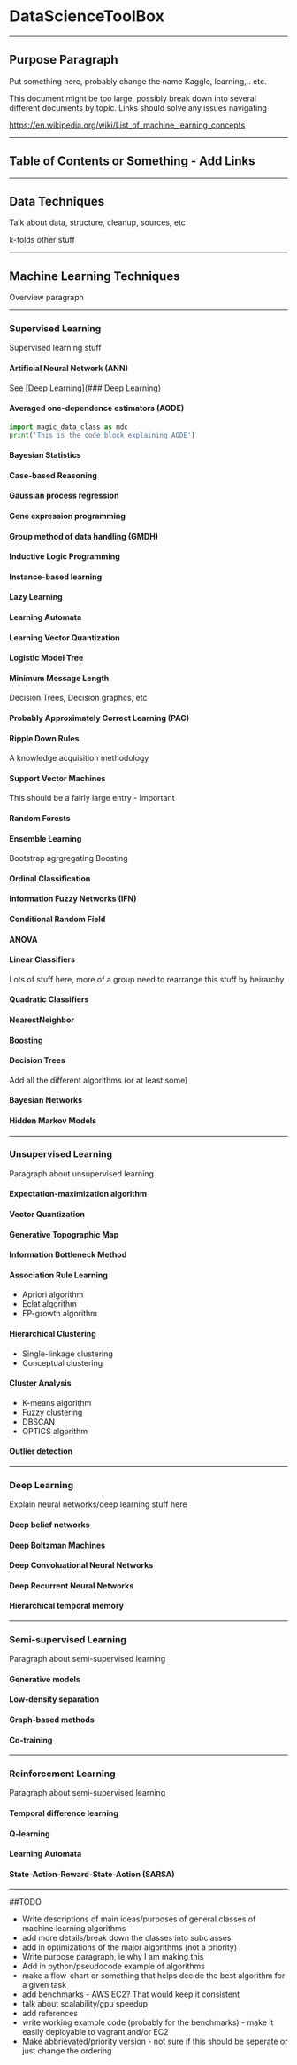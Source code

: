 # DataScienceToolBox

---
## Purpose Paragraph
Put something here, probably change the name
Kaggle, learning,.. etc.

This document might be too large, possibly break down into several different documents
by topic. Links should solve any issues navigating


https://en.wikipedia.org/wiki/List_of_machine_learning_concepts

---

## Table of Contents or Something - Add Links

---

## Data Techniques
Talk about data, structure, cleanup, sources, etc

k-folds other stuff

---

## Machine Learning Techniques
Overview paragraph


---

### Supervised Learning
Supervised learning stuff


#### Artificial Neural Network (ANN)
See [Deep Learning](### Deep Learning)

#### Averaged one-dependence estimators (AODE)

```python
import magic_data_class as mdc
print('This is the code block explaining AODE')
```

#### Bayesian Statistics

#### Case-based Reasoning

#### Gaussian process regression

#### Gene expression programming

#### Group method of data handling (GMDH)

#### Inductive Logic Programming

#### Instance-based learning

#### Lazy Learning

#### Learning Automata

#### Learning Vector Quantization

#### Logistic Model Tree

#### Minimum Message Length
Decision Trees, Decision graphcs, etc

#### Probably Approximately Correct Learning (PAC)

#### Ripple Down Rules
A knowledge acquisition methodology

#### Support Vector Machines
This should be a fairly large entry - Important

#### Random Forests

#### Ensemble Learning
Bootstrap agrgregating
Boosting

#### Ordinal Classification

#### Information Fuzzy Networks (IFN)

#### Conditional Random Field

#### ANOVA

#### Linear Classifiers
Lots of stuff here, more of a group
need to rearrange this stuff by heirarchy

#### Quadratic Classifiers

#### NearestNeighbor


#### Boosting

#### Decision Trees
Add all the different algorithms (or at least some)

#### Bayesian Networks

#### Hidden Markov Models

---


### Unsupervised Learning
Paragraph about unsupervised learning

#### Expectation-maximization algorithm

#### Vector Quantization

#### Generative Topographic Map

#### Information Bottleneck Method


#### Association Rule Learning
* Apriori algorithm
* Eclat algorithm
* FP-growth algorithm

#### Hierarchical Clustering
* Single-linkage clustering
* Conceptual clustering

#### Cluster Analysis
* K-means algorithm
* Fuzzy clustering
* DBSCAN
* OPTICS algorithm

#### Outlier detection

---

### Deep Learning
Explain neural networks/deep learning stuff here

#### Deep belief networks

#### Deep Boltzman Machines

#### Deep Convoluational Neural Networks

#### Deep Recurrent Neural Networks

#### Hierarchical temporal memory

---

### Semi-supervised Learning
Paragraph about semi-supervised learning

#### Generative models

#### Low-density separation

#### Graph-based methods

#### Co-training

---

### Reinforcement Learning
Paragraph about semi-supervised learning

#### Temporal difference learning

#### Q-learning

#### Learning Automata

#### State-Action-Reward-State-Action (SARSA)

---

##TODO

* Write descriptions of main ideas/purposes of general classes of machine learning algorithms
* add more details/break down the classes into subclasses
* add in optimizations of the major algorithms (not a priority)
* Write purpose paragraph, ie why I am making this
* Add in python/pseudocode example of algorithms
* make a flow-chart or something that helps decide the best algorithm for a given task
* add benchmarks - AWS EC2? That would keep it consistent
* talk about scalability/gpu speedup
* add references
* write working example code (probably for the benchmarks) - make it easily deployable to vagrant and/or EC2
* Make abbrievated/priority version - not sure if this should be seperate or just
change the ordering


